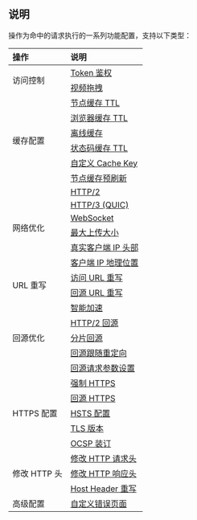 ## 说明
操作为命中的请求执行的一系列功能配置，支持以下类型：
<table>
<thead>
<tr>
<th align="left">操作</th>
<th align="left">说明</th>
</tr>
</thead>
<tbody><tr>
<td rowspan=2>访问控制</td>
<td align="left"><a href="https://www.tencentcloud.com/document/product/1145/46164">Token 鉴权</a></td>
</tr>
<tr>
<td align="left"><a href="https://www.tencentcloud.com/document/product/1145/46969">视频拖拽</a></td>
</tr>
<tr>
<td rowspan=6>缓存配置</td>
<td align="left"><a href="https://www.tencentcloud.com/document/product/1145/46175">节点缓存 TTL</a></td>
</tr>
<tr>
 <td align="left"><a href="https://www.tencentcloud.com/document/product/1145/46176">浏览器缓存 TTL</a></td>
</tr>
<tr>
 <td align="left"><a href="https://www.tencentcloud.com/document/product/1145/46177">离线缓存</a></td>
</tr>
<tr>
 <td align="left"><a href="https://www.tencentcloud.com/document/product/1145/46964">状态码缓存 TTL</a></td>
</tr>
<tr>
 <td align="left"><a href="https://www.tencentcloud.com/document/product/1145/47615">自定义 Cache Key</a></td>
</tr>
<tr>
 <td align="left"><a href="https://www.tencentcloud.com/document/product/1145/48548">节点缓存预刷新</a></td>
</tr>
<tr>
<td rowspan=6>网络优化</td>
<td align="left"><a href="https://cloud.tencent.com/document/product/1552/70780">HTTP/2</a></td>
</tr>
<tr>
 <td align="left"><a href="https://www.tencentcloud.com/document/product/1145/46170">HTTP/3 (QUIC)</a></td>
</tr>
<tr>
 <td align="left"><a href="https://www.tencentcloud.com/document/product/1145/46971">WebSocket</a></td>
</tr>
<tr>
 <td align="left"><a href="https://www.tencentcloud.com/document/product/1145/46172">最大上传大小</a></td>
</tr>
<tr>
 <td align="left"><a href="https://www.tencentcloud.com/document/product/1145/46970">真实客户端 IP 头部</a></td>
</tr>
<tr>
 <td align="left"><a href="https://cloud.tencent.com/document/product/1552/80978">客户端 IP 地理位置</a></td>
</tr>
<tr>
<td rowspan=2>URL 重写</td>
<td align="left"><a href="https://www.tencentcloud.com/document/product/1145/46166">访问 URL 重写</a></td>
</tr>
<tr>
 <td align="left"><a href="https://www.tencentcloud.com/document/product/1145/46167">回源 URL 重写</a></td>
</tr>
<tr>
<td rowspan=5>回源优化</td>
<td align="left"><a href="https://www.tencentcloud.com/document/product/1145/46182">智能加速</a></td>
</tr>
<tr>
 <td align="left"><a href="https://www.tencentcloud.com/document/product/1145/46171">HTTP/2 回源</a></td>
</tr>
<tr>
 <td align="left"><a href="https://www.tencentcloud.com/document/product/1145/46966">分片回源</a></td>
</tr>
<tr>
 <td align="left"><a href="https://cloud.tencent.com/document/product/1552/82266">回源跟随重定向</a></td>
</tr>
<tr>
 <td align="left"><a href="https://cloud.tencent.com/document/product/1552/82627">回源请求参数设置</a></td>
</tr>
<tr>
<td rowspan=5>HTTPS 配置</td>
<td align="left"><a href="https://www.tencentcloud.com/document/product/1145/46356">强制 HTTPS</a></td>
</tr>
<tr>
 <td align="left"><a href="https://www.tencentcloud.com/document/product/1145/46356">回源 HTTPS</a></td>
</tr>
<tr>
 <td align="left"><a href="https://www.tencentcloud.com/document/product/1145/46356">HSTS 配置</a></td>
</tr>
<tr>
 <td align="left"><a href="https://www.tencentcloud.com/document/product/1145/46356">TLS 版本</a></td>
</tr>
<tr>
 <td align="left"><a href="https://www.tencentcloud.com/document/product/1145/46356">OCSP 装订</a></td>
</tr>
<tr>
<td rowspan=3>修改 HTTP 头</td>
<td align="left"><a href="https://www.tencentcloud.com/document/product/1145/46186">修改 HTTP 请求头</a></td>
</tr>
<tr>
 <td align="left"><a href="https://www.tencentcloud.com/document/product/1145/46185">修改 HTTP 响应头</a></td>
</tr>
<tr>
 <td align="left"><a href="https://www.tencentcloud.com/document/product/1145/46965">Host Header 重写</a></td>
</tr>
<tr>
<td align="left">高级配置</td>
<td align="left"><a href="https://www.tencentcloud.com/document/product/1145/46188">自定义错误页面</a></td>
</tr>
</tbody></table>
